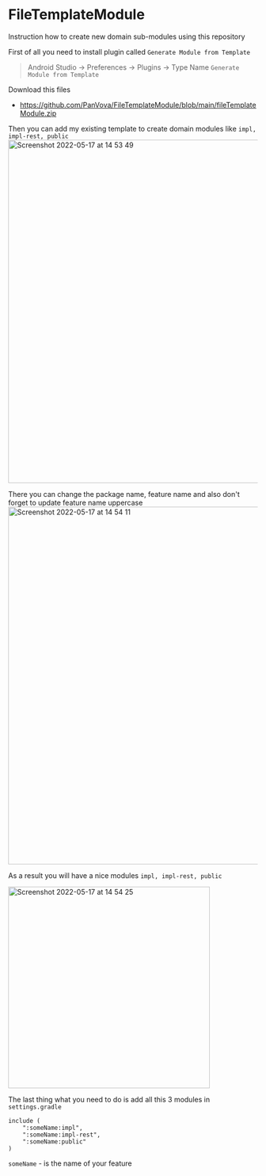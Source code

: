 # FileTemplateModule
Instruction how to create new domain sub-modules using this repository

First of all you need to install plugin called ```Generate Module from Template```
> Android Studio -> Preferences -> Plugins -> Type Name ```Generate Module from Template```

Download this files 
* https://github.com/PanVova/FileTemplateModule/blob/main/fileTemplateModule.zip


Then you can add my existing template to create domain modules like ```impl, impl-rest, public```
<img width="693" alt="Screenshot 2022-05-17 at 14 53 49" src="https://user-images.githubusercontent.com/37262034/168806063-dafbc377-fb51-4def-ba68-29f068e5ef57.png">

There you can change the package name, feature name and also don't forget to update feature name uppercase
<img width="722" alt="Screenshot 2022-05-17 at 14 54 11" src="https://user-images.githubusercontent.com/37262034/168806092-79de8339-d61e-4519-86d6-99a5d79e4464.png">

As a result you will have a nice modules ```impl, impl-rest, public```

<img width="407" alt="Screenshot 2022-05-17 at 14 54 25" src="https://user-images.githubusercontent.com/37262034/168806108-f82428cd-d9ec-4b2b-a29b-e50bd162fccb.png">

The last thing what you need to do is add all this 3 modules in ```settings.gradle``` 

```
include (
    ":someName:impl",
    ":someName:impl-rest",
    ":someName:public"
)
```
```someName``` - is the name of your feature
